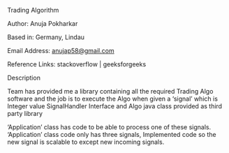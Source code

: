 
Trading Algorithm

Author: Anuja Pokharkar

Based in: Germany, Lindau

Email Address: anujap58@gmail.com

Reference Links: stackoverflow | geeksforgeeks


Description

Team has provided me a library containing all the required Trading Algo software and the job is to execute the Algo when given a ‘signal’ which is Integer value
SignalHandler Interface and Algo java class provided as third party library

‘Application’ class has code to be able to process one of these signals. ‘Application’ class code only has three signals,
Implemented code so the new signal is scalable to except new incoming signals.



